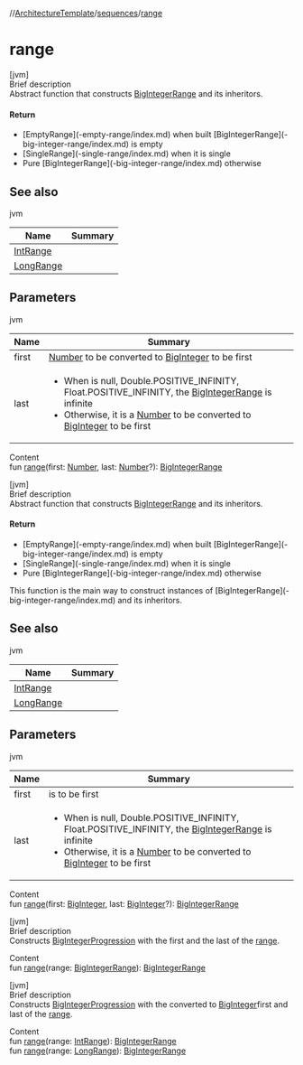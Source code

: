 //[ArchitectureTemplate](../index.md)/[sequences](index.md)/[range](range.md)



# range  
[jvm]  
Brief description  
Abstract function that constructs [BigIntegerRange](-big-integer-range/index.md) and its inheritors.  
  


#### Return  
<ul><li>[EmptyRange](-empty-range/index.md) when built [BigIntegerRange](-big-integer-range/index.md) is empty</li><li>[SingleRange](-single-range/index.md) when it is single</li><li>Pure [BigIntegerRange](-big-integer-range/index.md) otherwise</li></ul>  
  


## See also  
  
jvm  
  
|  Name|  Summary| 
|---|---|
| [IntRange](https://kotlinlang.org/api/latest/jvm/stdlib/kotlin.ranges/-int-range/index.html)| 
| [LongRange](https://kotlinlang.org/api/latest/jvm/stdlib/kotlin.ranges/-long-range/index.html)| 
  


## Parameters  
  
jvm  
  
|  Name|  Summary| 
|---|---|
| first| [Number](https://kotlinlang.org/api/latest/jvm/stdlib/kotlin/-number/index.html) to be converted to [BigInteger](https://docs.oracle.com/javase/8/docs/api/java/math/BigInteger.html) to be first
| last| <ul><li>When is null, Double.POSITIVE_INFINITY, Float.POSITIVE_INFINITY, the [BigIntegerRange](-big-integer-range/index.md) is infinite</li><li>Otherwise, it is a [Number](https://kotlinlang.org/api/latest/jvm/stdlib/kotlin/-number/index.html) to be converted to [BigInteger](https://docs.oracle.com/javase/8/docs/api/java/math/BigInteger.html) to be first</li></ul>
  
  
Content  
fun [range](range.md)(first: [Number](https://kotlinlang.org/api/latest/jvm/stdlib/kotlin/-number/index.html), last: [Number](https://kotlinlang.org/api/latest/jvm/stdlib/kotlin/-number/index.html)?): [BigIntegerRange](-big-integer-range/index.md)  


[jvm]  
Brief description  
Abstract function that constructs [BigIntegerRange](-big-integer-range/index.md) and its inheritors.  
  


#### Return  
<ul><li>[EmptyRange](-empty-range/index.md) when built [BigIntegerRange](-big-integer-range/index.md) is empty</li><li>[SingleRange](-single-range/index.md) when it is single</li><li>Pure [BigIntegerRange](-big-integer-range/index.md) otherwise</li></ul>This function is the main way to construct instances of [BigIntegerRange](-big-integer-range/index.md) and its inheritors.  
  


## See also  
  
jvm  
  
|  Name|  Summary| 
|---|---|
| [IntRange](https://kotlinlang.org/api/latest/jvm/stdlib/kotlin.ranges/-int-range/index.html)| 
| [LongRange](https://kotlinlang.org/api/latest/jvm/stdlib/kotlin.ranges/-long-range/index.html)| 
  


## Parameters  
  
jvm  
  
|  Name|  Summary| 
|---|---|
| first| is to be first
| last| <ul><li>When is null, Double.POSITIVE_INFINITY, Float.POSITIVE_INFINITY, the [BigIntegerRange](-big-integer-range/index.md) is infinite</li><li>Otherwise, it is a [Number](https://kotlinlang.org/api/latest/jvm/stdlib/kotlin/-number/index.html) to be converted to [BigInteger](https://docs.oracle.com/javase/8/docs/api/java/math/BigInteger.html) to be first</li></ul>
  
  
Content  
fun [range](range.md)(first: [BigInteger](https://docs.oracle.com/javase/8/docs/api/java/math/BigInteger.html), last: [BigInteger](https://docs.oracle.com/javase/8/docs/api/java/math/BigInteger.html)?): [BigIntegerRange](-big-integer-range/index.md)  


[jvm]  
Brief description  
Constructs [BigIntegerProgression](-big-integer-progression/index.md) with the first and the last of the [range]().  
  
  
Content  
fun [range](range.md)(range: [BigIntegerRange](-big-integer-range/index.md)): [BigIntegerRange](-big-integer-range/index.md)  


[jvm]  
Brief description  
Constructs [BigIntegerProgression](-big-integer-progression/index.md) with the converted to [BigInteger](https://docs.oracle.com/javase/8/docs/api/java/math/BigInteger.html)first and last of the [range]().  
  
  
Content  
fun [range](range.md)(range: [IntRange](https://kotlinlang.org/api/latest/jvm/stdlib/kotlin.ranges/-int-range/index.html)): [BigIntegerRange](-big-integer-range/index.md)  
fun [range](range.md)(range: [LongRange](https://kotlinlang.org/api/latest/jvm/stdlib/kotlin.ranges/-long-range/index.html)): [BigIntegerRange](-big-integer-range/index.md)  




